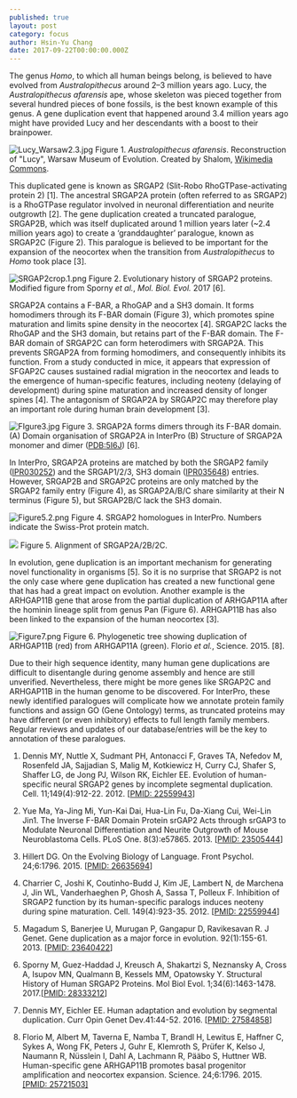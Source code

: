 ```yaml
---
published: true
layout: post
category: focus
author: Hsin-Yu Chang
date: 2017-09-22T00:00:00.000Z
---
```

The genus _Homo_, to which all human beings belong, is believed to have evolved from _Australopithecus_ around 2–3 million years ago. Lucy, the _Australopithecus afarensis_ ape, whose skeleton was pieced together from several hundred pieces of bone fossils, is the best known example of this genus. A gene duplication event that happened around 3.4 million years ago might have provided Lucy and her descendants with a boost to their brainpower. 

![Lucy_Warsaw2.3.jpg]({{site.baseurl}}/assets/media/images/posts/Lucy_Warsaw2.3.jpg)
Figure 1. _Australopithecus afarensis_. Reconstruction of "Lucy", Warsaw Museum of Evolution. Created by Shalom, [Wikimedia Commons](https://creativecommons.org/licenses/by-sa/3.0/). 

This duplicated gene is known as SRGAP2 (Slit-Robo RhoGTPase-activating protein 2) [1]. The ancestral SRGAP2A protein (often referred to as SRGAP2) is a RhoGTPase regulator involved in neuronal differentiation and neurite outgrowth [2]. The gene duplication created a truncated paralogue, SRGAP2B, which was itself duplicated around 1 million years later (~2.4 million years ago) to create a ‘granddaughter’ paralogue, known as SRGAP2C (Figure 2). This paralogue is believed to be important for the expansion of the neocortex when the transition from _Australopithecus_ to _Homo_ took place [3]. 

![SRGAP2crop.1.png]({{site.baseurl}}/assets/media/images/posts/SRGAP2crop.1.png)
Figure 2. Evolutionary history of SRGAP2 proteins. Modified figure from Sporny _et al._, _Mol. Biol. Evol._ 2017 [6].


SRGAP2A contains a F-BAR, a RhoGAP and a SH3 domain. It forms homodimers through its F-BAR domain (Figure 3), which promotes spine maturation and limits spine density in the neocortex [4]. SRGAP2C lacks the RhoGAP and the SH3 domain, but retains part of the F-BAR domain. The F-BAR domain of SRGAP2C can form heterodimers with SRGAP2A. This prevents SRGAP2A from forming homodimers, and consequently inhibits its function. From a study conducted in mice, it appears that expression of SFGAP2C causes sustained radial migration in the neocortex and leads to the emergence of human-specific features, including neoteny (delaying of development) during spine maturation and increased density of longer spines [4]. The antagonism of SRGAP2A by SRGAP2C may therefore play an important role during human brain development [3].


![FIgure3.jpg]({{site.baseurl}}/assets/media/images/posts/FIgure3.jpg)
Figure 3. SRGAP2A forms dimers through its F-BAR domain. (A) Domain organisation of SRGAP2A in InterPro (B) Structure of SRGAP2A monomer and dimer ([PDB:5I6J](http://www.rcsb.org/pdb/explore.do?structureId=5i6j)) [6].  


In InterPro, SRGAP2A proteins are matched by both the SRGAP2 family ([IPR030252](http://www.ebi.ac.uk/interpro/entry/IPR030252)) and the SRGAP1/2/3, SH3 domain ([IPR035648](http://www.ebi.ac.uk/interpro/entry/IPR035648)) entries. However, SRGAP2B and SRGAP2C proteins are only matched by the SRGAP2 family entry (Figure 4), as SRGAP2A/B/C share similarity at their N terminus (Figure 5), but SRGAP2B/C lack the SH3 domain.

![Figure5.2.png]({{site.baseurl}}/assets/media/images/posts/Figure5.2.png)
Figure 4. SRGAP2 homologues in InterPro. Numbers indicate the Swiss-Prot protein match.

![]({{site.baseurl}}/assets/media/images/posts/Figure6.png)
Figure 5. Alignment of SRGAP2A/2B/2C.  

In evolution, gene duplication is an important mechanism for generating novel functionality in organisms [5]. So it is no surprise that SRGAP2 is not the only case where gene duplication has created a new functional gene that has had a great impact on evolution. Another example is the ARHGAP11B gene that arose from the partial duplication of ARHGAP11A after the hominin lineage split from genus Pan (Figure 6). ARHGAP11B has also been linked to the expansion of the human neocortex [3].

![Figure7.png]({{site.baseurl}}/assets/media/images/posts/Figure7.png)
Figure 6. Phylogenetic tree showing duplication of ARHGAP11B (red) from ARHGAP11A (green). Florio _et al._, Science. 2015. [8].

Due to their high sequence identity, many human gene duplications are difficult to disentangle during genome assembly and hence are still unverified. Nevertheless, there might be more genes like SRGAP2C and ARHGAP11B in the human genome to be discovered. For InterPro, these newly identified paralogues will complicate how we annotate protein family functions and assign GO (Gene Ontology) terms, as truncated proteins may have different (or even inhibitory) effects to full length family members. Regular reviews and updates of our database/entries will be the key to annotation of these paralogues.


1. Dennis MY, Nuttle X, Sudmant PH, Antonacci F, Graves TA, Nefedov M, Rosenfeld JA, Sajjadian S, Malig M, Kotkiewicz H, Curry CJ, Shafer S, Shaffer LG, de Jong PJ, Wilson RK, Eichler EE. Evolution of human-specific neural SRGAP2 genes by incomplete segmental duplication. Cell. 11;149(4):912-22. 2012. [[PMID: 22559943](http://europepmc.org/articles/PMC3365555?fromSearch=singleResult)]

2. Yue Ma, Ya-Jing Mi, Yun-Kai Dai, Hua-Lin Fu, Da-Xiang Cui, Wei-Lin Jin1. The Inverse F-BAR Domain Protein srGAP2 Acts through srGAP3 to Modulate Neuronal Differentiation and Neurite Outgrowth of Mouse Neuroblastoma Cells. PLoS One. 8(3):e57865. 2013. [[PMID: 23505444](http://europepmc.org/abstract/MED/23505444)]

3. Hillert DG. On the Evolving Biology of Language. Front Psychol. 24;6:1796. 2015. [[PMID: 26635694](http://europepmc.org/articles/PMC4656830?fromSearch=singleResult)]

4. Charrier C, Joshi K, Coutinho-Budd J, Kim JE, Lambert N, de Marchena J, Jin WL, Vanderhaeghen P, Ghosh A, Sassa T, Polleux F. Inhibition of SRGAP2 function by its human-specific paralogs induces neoteny during spine maturation. Cell. 149(4):923-35. 2012. [[PMID: 22559944](http://europepmc.org/articles/PMC3357949?fromSearch=singleResult)]

5. Magadum S, Banerjee U, Murugan P, Gangapur D, Ravikesavan R. J Genet. Gene duplication as a major force in evolution. 92(1):155-61. 2013. 
[[PMID: 23640422](http://europepmc.org/abstract/MED/23640422?fromSearch=singleResult)]

6. Sporny M, Guez-Haddad J, Kreusch A, Shakartzi S, Neznansky A, Cross A, Isupov MN, Qualmann B, Kessels MM, Opatowsky Y. Structural History of Human SRGAP2 Proteins. Mol Biol Evol. 1;34(6):1463-1478. 2017.[[PMID: 28333212](http://europepmc.org/articles/PMC5435084?fromSearch=singleResult)]

7. Dennis MY, Eichler EE. Human adaptation and evolution by segmental duplication. Curr Opin Genet Dev.41:44-52. 2016. [[PMID: 27584858](http://europepmc.org/abstract/MED/27584858?fromSearch=singleResult)]

8. Florio M, Albert M, Taverna E, Namba T, Brandl H, Lewitus E, Haffner C, Sykes A, Wong FK, Peters J, Guhr E, Klemroth S, Prüfer K, Kelso J, Naumann R, Nüsslein I, Dahl A, Lachmann R, Pääbo S, Huttner WB. Human-specific gene ARHGAP11B promotes basal progenitor amplification and neocortex expansion. Science. 24;6:1796. 2015. [[PMID:    25721503]](http://europepmc.org/abstract/MED/25721503?fromSearch=singleResult)

